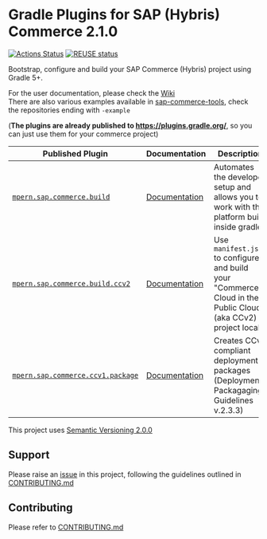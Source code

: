# Gradle Plugins for SAP (Hybris) Commerce 2.1.0

[![Actions Status](https://github.com/SAP/commerce-gradle-plugin/workflows/Gradle%20CI/badge.svg)](https://github.com/SAP/commerce-gradle-plugin/actions)
[![REUSE status](https://api.reuse.software/badge/github.com/SAP/commerce-gradle-plugin)](https://api.reuse.software/info/github.com/SAP/commerce-gradle-plugin)

Bootstrap, configure and build your SAP Commerce (Hybris) project using Gradle 5+.

For the user documentation, please check the [Wiki](https://github.com/sap-commerce-tools/commerce-gradle-plugin/wiki)\
There are also various examples available in [sap-commerce-tools][tools], check the repositories ending with `-example`

(**The plugins are already published to https://plugins.gradle.org/**, so you can just use them for your commerce project)

|Published Plugin|Documentation|Description|
|---|---|---|
|[`mpern.sap.commerce.build`][build]|[Documentation][build-doc]|Automates the developer setup and allows you to work with the platform build inside gradle|
|[`mpern.sap.commerce.build.ccv2`][ccv2]|[Documentation][ccv2-doc]|Use `manifest.json` to configure and build your "Commerce Cloud in the Public Cloud" (aka CCv2) project locally|
|[`mpern.sap.commerce.ccv1.package`][package]|[Documentation][package-doc]|Creates CCv1 compliant deployment packages (Deployment Packagaging Guidelines v.2.3.3)|

This project uses [Semantic Versioning 2.0.0](https://semver.org/spec/v2.0.0.html)

## Support

Please raise an [issue] in this project, following the guidelines outlined in [CONTRIBUTING.md]

## Contributing

Please refer to [CONTRIBUTING.md]()

[CONTRIBUTING.md]: CONTRIBUTING.md
[issue]: https://github.com/SAP/commerce-gradle-plugin/issues

[build]: https://plugins.gradle.org/plugin/mpern.sap.commerce.build
[build-doc]: docs/Plugin-mpern.sap.commerce.build.md
[package]: https://plugins.gradle.org/plugin/mpern.sap.commerce.ccv1.package
[package-doc]: docs/Plugin-mpern.sap.commerce.ccv1.package.md
[ccv2]: https://plugins.gradle.org/plugin/mpern.sap.commerce.build.ccv2
[ccv2-doc]: docs/Plugin-mpern.sap.commerce.build.ccv2.md
[tools]:https://github.com/sap-commerce-tools

